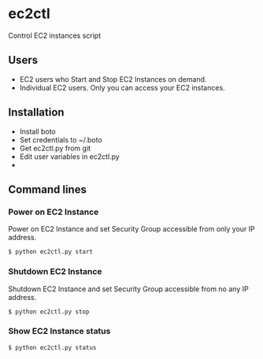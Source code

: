 ec2ctl
======

Control EC2 instances script


## Users

- EC2 users who Start and Stop EC2 Instances on demand.
- Individual EC2 users. Only you can access your EC2 instances.


## Installation

- Install boto
- Set credentials to ~/.boto
- Get ec2ctl.py from git
- Edit user variables in ec2ctl.py
- 

## Command lines

### Power on EC2 Instance
Power on EC2 Instance and set Security Group accessible from only your IP address.

```
$ python ec2ctl.py start
```

### Shutdown EC2 Instance
Shutdown EC2 Instance and set Security Group accessible from no any IP address.

```
$ python ec2ctl.py stop
```

### Show EC2 Instance status

```
$ python ec2ctl.py status
```







